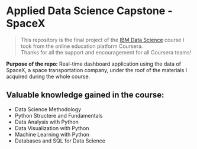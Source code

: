 # Applied Data Science Capstone - SpaceX

> This repository is the final project of the <a href="https://www.coursera.org/professional-certificates/ibm-data-science" target="_blank">IBM Data Science</a> course I took from the online education platform Coursera.
<br/>Thanks for all the support and encouragement for all Coursera teams!

**Purpose of the repo:** Real-time dashboard application using the data of SpaceX, a space transportation company, under the roof of the materials I acquired during the whole course.

## Valuable knowledge gained in the course:
- Data Science Methodology
- Python Structere and Fundamentals
- Data Analysis with Python
- Data Visualization with Python
- Machine Learning with Python
- Databases and SQL for Data Science


